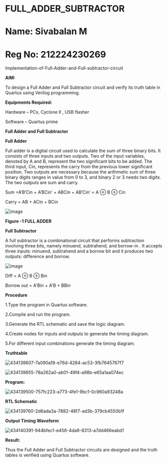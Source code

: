 # FULL_ADDER_SUBTRACTOR
# Name: Sivabalan M
# Reg No: 212224230269
Implementation-of-Full-Adder-and-Full-subtractor-circuit

**AIM:**

To design a Full Adder and Full Subtractor circuit and verify its truth table in Quartus using Verilog programming.

**Equipments Required:**

Hardware – PCs, Cyclone II , USB flasher

Software – Quartus prime

**Full Adder and Full Subtractor**

**Full Adder**

Full adder is a digital circuit used to calculate the sum of three binary bits. It consists of three inputs and two outputs. Two of the input variables, denoted by A and B, represent the two significant bits to be added. The third input, Cin, represents the carry from the previous lower significant position. Two outputs are necessary because the arithmetic sum of three binary digits ranges in value from 0 to 3, and binary 2 or 3 needs two digits. The two outputs are sum and carry.

Sum =A’B’Cin + A’BCin’ + ABCin + AB’Cin’ = A ⊕ B ⊕ Cin 

Carry = AB + ACin + BCin

![image](https://github.com/naavaneetha/FULL_ADDER_SUBTRACTOR/assets/154305477/0f30ba51-5ffb-4198-845f-18e054f675e7)

**Figure -1 FULL ADDER**

**Full Subtractor**

A full subtractor is a combinational circuit that performs subtraction involving three bits, namely minuend, subtrahend, and borrow-in . It accepts three inputs: minuend, subtrahend and a borrow bit and it produces two outputs: difference and borrow.

![image](https://github.com/naavaneetha/FULL_ADDER_SUBTRACTOR/assets/154305477/02b24f51-ab51-4304-9ad6-7b81ffc1ead5)

Diff = A ⊕ B ⊕ Bin 

Borrow out = A'Bin + A'B + BBin

**Procedure**

1.Type the program in Quartus software.

2.Compile and run the program.

3.Generate the RTL schematic and save the logic diagram.

4.Create nodes for inputs and outputs to generate the timing diagram.

5.For different input combinations generate the timing diagram.


**Truthtable**

![434139607-7a090a19-e76d-4284-ac53-3fb7645767f7](https://github.com/user-attachments/assets/25386bf5-1acb-4220-b47b-1ef779374b8b)

![434139655-78a262a0-ab01-49f4-a98b-e65a1aa074ec](https://github.com/user-attachments/assets/e05767a0-c5e0-4a8d-ae5b-760a7df0f693)


**Program:**

![434139500-757fc223-a773-4fe1-9bc1-0c960a93248a](https://github.com/user-attachments/assets/1bf3a6fb-b12e-42d6-8db0-fdf33b7587a4)


**RTL Schematic**

![434139760-2d6ada3a-7882-48f7-ad3b-379cb4550b1f](https://github.com/user-attachments/assets/a14a0df3-4741-4c77-8a63-2a5822260917)

**Output Timing Waveform**

![434140391-944bfec1-e456-4da9-8313-a7dd466eabd1](https://github.com/user-attachments/assets/5e74b1f8-e8b7-43ab-8588-c7085218bd59)

**Result:**

Thus the Full Adder and Full Subtractor circuits are designed and the truth tables is verified using Quartus software.



